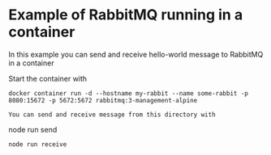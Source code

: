 # Example of RabbitMQ running in a container

In this example you can send and receive hello-world message to RabbitMQ in a container

Start the container with
``` 
docker container run -d --hostname my-rabbit --name some-rabbit -p 8080:15672 -p 5672:5672 rabbitmq:3-management-alpine

You can send and receive message from this directory with
``` 
node run send
``` 
node run receive


